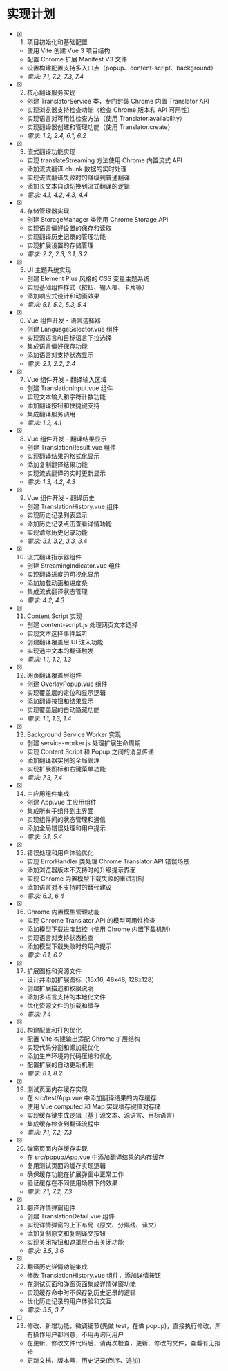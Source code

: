 # 实现计划

- [x] 1. 项目初始化和基础配置

  - 使用 Vite 创建 Vue 3 项目结构
  - 配置 Chrome 扩展 Manifest V3 文件
  - 设置构建配置支持多入口点（popup、content-script、background）
  - _需求: 7.1, 7.2, 7.3, 7.4_

- [x] 2. 核心翻译服务实现

  - 创建 TranslatorService 类，专门封装 Chrome 内置 Translator API
  - 实现浏览器支持检查功能（检查 Chrome 版本和 API 可用性）
  - 实现语言对可用性检查方法（使用 Translator.availability）
  - 实现翻译器创建和管理功能（使用 Translator.create）
  - _需求: 1.2, 2.4, 6.1, 6.2_

- [x] 3. 流式翻译功能实现

  - 实现 translateStreaming 方法使用 Chrome 内置流式 API
  - 添加流式翻译 chunk 数据的实时处理
  - 实现流式翻译失败时的降级到普通翻译
  - 添加长文本自动切换到流式翻译的逻辑
  - _需求: 4.1, 4.2, 4.3, 4.4_

- [x] 4. 存储管理器实现

  - 创建 StorageManager 类使用 Chrome Storage API
  - 实现语言偏好设置的保存和读取
  - 实现翻译历史记录的管理功能
  - 实现扩展设置的存储管理
  - _需求: 2.2, 2.3, 3.1, 3.2_

- [x] 5. UI 主题系统实现

  - 创建 Element Plus 风格的 CSS 变量主题系统
  - 实现基础组件样式（按钮、输入框、卡片等）
  - 添加响应式设计和动画效果
  - _需求: 5.1, 5.2, 5.3, 5.4_

- [x] 6. Vue 组件开发 - 语言选择器

  - 创建 LanguageSelector.vue 组件
  - 实现源语言和目标语言下拉选择
  - 集成语言偏好保存功能
  - 添加语言对支持状态显示
  - _需求: 2.1, 2.2, 2.4_

- [x] 7. Vue 组件开发 - 翻译输入区域

  - 创建 TranslationInput.vue 组件
  - 实现文本输入和字符计数功能
  - 添加翻译按钮和快捷键支持
  - 集成翻译服务调用
  - _需求: 1.2, 4.1_

- [x] 8. Vue 组件开发 - 翻译结果显示

  - 创建 TranslationResult.vue 组件
  - 实现翻译结果的格式化显示
  - 添加复制翻译结果功能
  - 实现流式翻译的实时更新显示
  - _需求: 1.3, 4.2, 4.3_

- [x] 9. Vue 组件开发 - 翻译历史

  - 创建 TranslationHistory.vue 组件
  - 实现历史记录列表显示
  - 添加历史记录点击查看详情功能
  - 实现清除历史记录功能
  - _需求: 3.1, 3.2, 3.3, 3.4_

- [x] 10. 流式翻译指示器组件

  - 创建 StreamingIndicator.vue 组件
  - 实现翻译进度的可视化显示
  - 添加加载动画和进度条
  - 集成流式翻译状态管理
  - _需求: 4.2, 4.3_

- [x] 11. Content Script 实现

  - 创建 content-script.js 处理网页文本选择
  - 实现文本选择事件监听
  - 创建翻译覆盖层 UI 注入功能
  - 实现选中文本的翻译触发
  - _需求: 1.1, 1.2, 1.3_

- [x] 12. 网页翻译覆盖层组件

  - 创建 OverlayPopup.vue 组件
  - 实现覆盖层的定位和显示逻辑
  - 添加翻译按钮和结果显示
  - 实现覆盖层的自动隐藏功能
  - _需求: 1.1, 1.3, 1.4_

- [x] 13. Background Service Worker 实现

  - 创建 service-worker.js 处理扩展生命周期
  - 实现 Content Script 和 Popup 之间的消息传递
  - 添加翻译器实例的全局管理
  - 实现扩展图标和右键菜单功能
  - _需求: 7.3, 7.4_

- [x] 14. 主应用组件集成

  - 创建 App.vue 主应用组件
  - 集成所有子组件到主界面
  - 实现组件间的状态管理和通信
  - 添加全局错误处理和用户提示
  - _需求: 5.1, 5.4_

- [x] 15. 错误处理和用户体验优化

  - 实现 ErrorHandler 类处理 Chrome Translator API 错误场景
  - 添加浏览器版本不支持时的升级提示界面
  - 实现 Chrome 内置模型下载失败的重试机制
  - 添加语言对不支持时的替代建议
  - _需求: 6.3, 6.4_

- [x] 16. Chrome 内置模型管理功能

  - 实现 Chrome Translator API 的模型可用性检查
  - 添加模型下载进度监控（使用 Chrome 内置下载机制）
  - 实现语言对支持状态检查
  - 添加模型下载失败时的用户提示
  - _需求: 6.1, 6.2_

- [x] 17. 扩展图标和资源文件

  - 设计并添加扩展图标（16x16, 48x48, 128x128）
  - 创建扩展描述和权限说明
  - 添加多语言支持的本地化文件
  - 优化资源文件的加载和缓存
  - _需求: 7.4_

- [x] 18. 构建配置和打包优化

  - 配置 Vite 构建输出适配 Chrome 扩展结构
  - 实现代码分割和懒加载优化
  - 添加生产环境的代码压缩和优化
  - 配置扩展的自动更新机制
  - _需求: 8.1, 8.2_

- [x] 19. 测试页面内存缓存实现

  - 在 src/test/App.vue 中添加翻译结果的内存缓存
  - 使用 Vue computed 和 Map 实现缓存键值对存储
  - 实现缓存键生成逻辑（基于源文本、源语言、目标语言）
  - 集成缓存检查到翻译流程中
  - _需求: 7.1, 7.2, 7.3_

- [x] 20. 弹窗页面内存缓存实现

  - 在 src/popup/App.vue 中添加翻译结果的内存缓存
  - 复用测试页面的缓存实现逻辑
  - 确保缓存功能在扩展弹窗中正常工作
  - 验证缓存在不同使用场景下的效果
  - _需求: 7.1, 7.2, 7.3_

- [x] 21. 翻译详情弹窗组件

  - 创建 TranslationDetail.vue 组件
  - 实现详情弹窗的上下布局（原文、分隔线、译文）
  - 添加复制原文和复制译文按钮
  - 实现关闭按钮和遮罩层点击关闭功能
  - _需求: 3.5, 3.6_

- [x] 22. 翻译历史详情功能集成

  - 修改 TranslationHistory.vue 组件，添加详情按钮
  - 在测试页面和弹窗页面集成详情弹窗功能
  - 实现缓存命中时不保存到历史记录的逻辑
  - 优化历史记录的用户体验和交互
  - _需求: 3.5, 3.7_

- [ ] 23. 修改、新增功能，微调细节(先做 test，在做 popup)，直接执行修改，所有操作用户都同意，不用再询问用户

  - 在更新、修改文件代码后，请再次检查，更新、修改的文件，查看有无报错
  - 更新文档、版本号，历史记录(倒序、追加)
